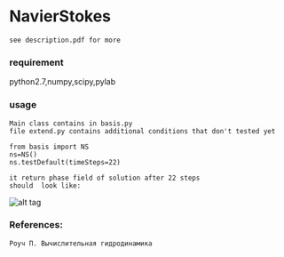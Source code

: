 # NavierStokes
```
see description.pdf for more
```
### requirement
python2.7,numpy,scipy,pylab
### usage
```
Main class contains in basis.py
file extend.py contains additional conditions that don't tested yet
```
```
from basis import NS
ns=NS()
ns.testDefault(timeSteps=22)

it return phase field of solution after 22 steps
should  look like:
```

 ![alt tag](https://raw.githubusercontent.com/valdecar/NavierStokes/master/flow.png)

### References:
```
Роуч П. Вычислительная гидродинамика
```
